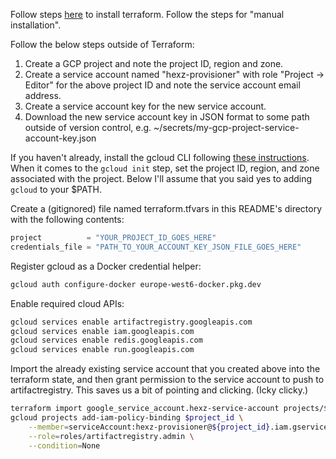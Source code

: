 Follow steps [here](https://developer.hashicorp.com/terraform/tutorials/aws-get-started/install-cli) to install terraform. Follow the steps for "manual installation".

Follow the below steps outside of Terraform:

1. Create a GCP project and note the project ID, region and zone.
2. Create a service account named "hexz-provisioner" with role "Project -> Editor" for the above project ID and note the service account email address.
3. Create a service account key for the new service account.
4. Download the new service account key in JSON format to some path outside of version control, e.g. ~/secrets/my-gcp-project-service-account-key.json

If you haven't already, install the gcloud CLI following [these instructions](https://cloud.google.com/sdk/docs/install).
When it comes to the `gcloud init` step, set the project ID, region, and zone associated with the project.
Below I'll assume that you said yes to adding `gcloud` to your $PATH.

Create a (gitignored) file named terraform.tfvars in this README's directory with the following contents:

```terraform
project          = "YOUR_PROJECT_ID_GOES_HERE"
credentials_file = "PATH_TO_YOUR_ACCOUNT_KEY_JSON_FILE_GOES_HERE"
```

Register gcloud as a Docker credential helper:

```bash
gcloud auth configure-docker europe-west6-docker.pkg.dev
```

Enable required cloud APIs:

```bash
gcloud services enable artifactregistry.googleapis.com
gcloud services enable iam.googleapis.com
gcloud services enable redis.googleapis.com
gcloud services enable run.googleapis.com
```

Import the already existing service account that you created above into the terraform state, and then grant
permission to the service account to push to artifactregistry. This saves us a bit of pointing and clicking.
(Icky clicky.)

```bash
terraform import google_service_account.hexz-service-account projects/$project_id/serviceAccounts/$service_account_email
gcloud projects add-iam-policy-binding $project_id \
    --member=serviceAccount:hexz-provisioner@${project_id}.iam.gserviceaccount.com \
    --role=roles/artifactregistry.admin \
    --condition=None
```
